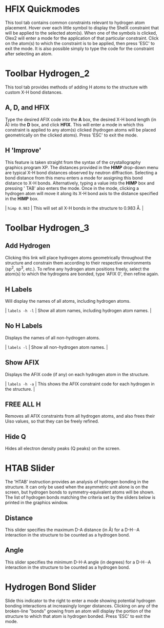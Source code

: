 # HFIX Quickmodes
This tool tab contains common constraints relevant to hydrogen atom placement. Hover over each little symbol to display the ShelX constraint that will be applied to the selected atom(s). When one of the symbols is clicked, Olex2 will enter a mode for the application of that particular constraint. Click on the atom(s) to which the constraint is to be applied, then press '<c>ESC</c>' to exit the mode. It is also possible simply to type the code for the constraint after selecting an atom.


# Toolbar Hydrogen_2
This tool tab provides methods of adding H atoms to the structure with custom X-H bond distances.

## A, D, and HFIX
Type the desired AFIX code into the **A** box, the desired X-H bond length (in &Aring;) into the **D** box, and click **HFIX**. This will enter a mode in which this constraint is applied to any atom(s) clicked (hydrogen atoms will be placed geometrically on the clicked atoms). Press '<c>ESC</c>' to exit the mode.

## H 'Improve'
This feature is taken straight from the syntax of the crystallography graphics program XP. The distances provided in the **HIMP** drop-down menu are typical X-H bond distances observed by neutron diffraction. Selecting a bond distance from this menu enters a mode for assigning this bond distance to X-H bonds. Alternatively, typing a value into the **HIMP** box and pressing '<c> TAB</c>' also enters the mode. Once in the mode, clicking a hydrogen atom will move it along its X-H bond axis to the distance specified in the **HIMP** box.

| `himp 0.983` | This will set all X-H bonds in the structure to 0.983 &Aring;. |


# Toolbar Hydrogen_3

## Add Hydrogen
Clicking this link will place hydrogen atoms geometrically throughout the structure and constrain them according to their respective environments (sp<sup>2</sup>, sp<sup>3</sup>, etc.). To refine any hydrogen atom positions freely, select the atom(s) to which the hydrogens are bonded, type '<c>AFIX 0</c>', then refine again.

## H Labels
Will display the names of all atoms, including hydrogen atoms.

| `labels -h -l` | Show all atom names, including hydrogen atom names. |

## No H Labels
Displays the names of all non-hydrogen atoms.

| `labels -l` | Show all non-hydrogen atom names. |

## Show AFIX
Displays the AFIX code (if any) on each hydrogen atom in the structure.

| `labels -h -a` | This shows the AFIX constraint code for each hydrogen in the structure. |

## FREE ALL H
Removes all AFIX constraints from all hydrogen atoms, and also frees their Uiso values, so that they can be freely refined.

## Hide Q
Hides all electron density peaks (Q peaks) on the screen.


# HTAB Slider
The '<c>HTAB</c>' instruction provides an analysis of hydrogen bonding in the structure. It can only be used when the asymmetric unit alone is on the screen, but hydrogen bonds to symmetry-equivalent atoms will be shown. The list of hydrogen bonds matching the criteria set by the sliders below is printed in the graphics window.

## Distance
This slider specifies the maximum D-A distance (in &Aring;) for a D-H&middot;&middot;&middot;A interaction in the structure to be counted as a hydrogen bond.

## Angle
This slider specifies the minimum D-H-A angle (in degrees) for a D-H&middot;&middot;&middot;A interaction in the structure to be counted as a hydrogen bond.


# Hydrogen Bond Slider
Slide this indicator to the right to enter a mode showing potential hydrogen bonding interactions at increasingly longer distances. Clicking on any of the broken-line "bonds" growing from an atom will display the portion of the structure to which that atom is hydrogen bonded. Press '<c>ESC</c>' to exit the mode.